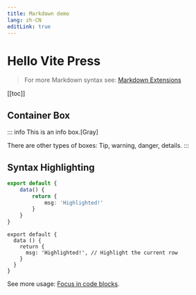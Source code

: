 ```yaml
---
title: Markdown demo 
lang: zh-CN 
editLink: true
---
```


# Hello Vite Press

> For more Markdown syntax see: [Markdown Extensions](https://vitepress.vuejs.org/guide/markdown)


[[toc]]

## Container Box

::: info This is an info box.[Gray]

There are other types of boxes: Tip, warning, danger, details.
:::

## Syntax Highlighting

```typescript
export default {
    data() {
        return {
            msg: 'Highlighted!'
        }
    }
}
```

```typescript{4}
export default {
  data () {
    return {
      msg: 'Highlighted!', // Highlight the current row
    }
  }
}
```

See more usage: [Focus in code blocks](https://vitepress.vuejs.org/guide/markdown#focus-in-code-blocks).

